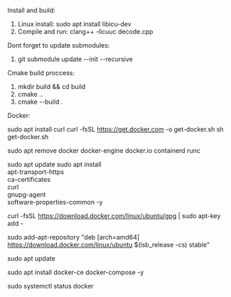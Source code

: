 Install and build:

1. Linux install: sudo apt install libicu-dev
2. Compile and run: clang++ -licuuc decode.cpp

Dont forget to update submodules:
1. git submodule update --init --recursive

Cmake build proccess:

1. mkdir build && cd build
2. cmake ..
3. cmake --build .

Docker:

sudo apt install curl
curl -fsSL https://get.docker.com -o get-docker.sh
sh get-docker.sh

sudo apt remove docker docker-engine docker.io containerd runc

sudo apt update
sudo apt install \
  apt-transport-https \
  ca-certificates \
  curl \
  gnupg-agent \
  software-properties-common -y 

curl -fsSL https://download.docker.com/linux/ubuntu/gpg | sudo apt-key add -

sudo add-apt-repository "deb [arch=amd64] https://download.docker.com/linux/ubuntu $(lsb_release -cs) stable"

sudo apt update

sudo apt install docker-ce docker-compose -y 

sudo systemctl status docker